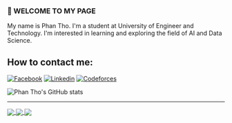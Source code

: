 ### 👋 WELCOME TO MY PAGE
My name is Phan Tho. I'm a student at University of Engineer and Technology. I'm interested in learning and exploring the field of AI and Data Science. 
## How to contact me:
[![Facebook](https://img.shields.io/badge/Facebook-%231877F2.svg?logo=Facebook&logoColor=white)](https://www.facebook.com/profile.php?id=100054615060962) 
[![Linkedin](https://img.shields.io/badge/Linkedin-%231877F2.svg?logo=Linkedin&logoColor=white)](https://www.linkedin.com/in/phan-bá-th%E1%BB%8D-96088928a/) 
[![Codeforces](https://img.shields.io/badge/Codeforces-%231877F2.svg?logo=Codeforce&logoColor=white)](https://codeforces.com/profile/PhanTho)

![Phan Tho's GitHub stats](https://github-readme-stats.vercel.app/api?username=phan-tho&hide=contribs,prs,issues&theme=radical)

---

<a href="https://github.com/phan-tho/RapidRoll">
  <!-- Change the `github-readme-stats.anuraghazra1.vercel.app` to `github-readme-stats.vercel.app`  -->
  <img align="center" src="https://github-readme-stats.anuraghazra1.vercel.app/api/pin/?username=phan-tho&repo=RapidRoll&theme=radical" />
</a>  

<a href="https://github.com/phan-tho/Tai-Xiu">
  <!-- Change the `github-readme-stats.anuraghazra1.vercel.app` to `github-readme-stats.vercel.app`  -->
  <img align="center" src="https://github-readme-stats.anuraghazra1.vercel.app/api/pin/?username=phan-tho&repo=Tai-Xiu&theme=merko" />
</a>

<a href="https://github.com/phan-tho/CaRo">
  <!-- Change the `github-readme-stats.anuraghazra1.vercel.app` to `github-readme-stats.vercel.app`  -->
  <img align="center" src="https://github-readme-stats.anuraghazra1.vercel.app/api/pin/?username=phan-tho&repo=CaRo&theme=cobalt" />
</a>
